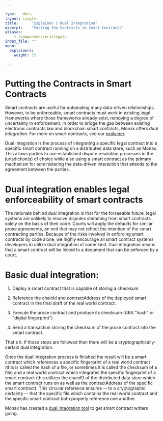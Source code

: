```yaml
---

type:   docs
layout: single
title:      "Explainer | Dual Integration"
excerpt:    "Putting the Contracts in Smart Contracts"
aliases:
    - /components/erislegal/
index_file: ""
menu:
  explainers:
    weight: 35

---
```


# Putting the Contracts in Smart Contracts

Smart contracts are useful for automating many data-driven relationships. However, to be enforceable, smart contracts must work in existing legal frameworks where those frameworks already exist, removing a degree of uncertainty in enforcement. In order to bridge the gap between existing electronic contracts law and blockchain smart contracts, Monax offers *dual integration*. For more on smart contracts, see our [explainer](/explainers/smart_contracts/).

Dual integration is the process of integrating a specific legal contract into a specific smart contract running on a distributed data store, such as Monax. This allows parties to use established dispute resolution processes in the jurisdiction(s) of choice while also using a smart contract as the primary mechanism for administering the data-driven interaction that attends to the agreement between the parties.

# Dual integration enables legal enforceability of smart contracts

The rationale behind dual integration is that for the forseeable future, legal systems are unlikely to resolve disputes stemming from smart contracts solely on the basis of their code. Courts will apply the defaults for similar prose agreements, an end that may not reflect the intention of the smart contracting parties. Because of the risks involved in enforcing smart contracts by code alone, we highly encourage all smart contract systems developers to utilize dual integration of some kind. Dual integration means that a smart contract will be linked to a document that can be enforced by a court.

# Basic dual integration:

1. Deploy a smart contract that is capable of storing a checksum

2. Reference the chainId and contractAddress of the deployed smart contract in the final draft of the real world contract.

3. Execute the prose contract and produce its checksum (AKA "hash" or "digital fingerprint")

4. Send a transaction storing the checksum of the prose contract into the smart contract.


That's it. If those steps are followed then there will be a cryptographically-certain dual integration.


Once the dual integration process is finished the result will be a smart contract which references a specific fingerprint of a real world contract (this is called the hash of a file, or sometimes it is called the checksum of a file) and a real world contract which integrates the specific fingerprint of a smart contract (this utilizes the chainID of the distributed data store which the smart contract runs on as well as the contractAddress of the specific smart contract). This circular reference ensures -- to a cryptographic certainty -- that the specific file which contains the real world contract and the specific smart contract both properly reference one another.

Monax has created a [dual integration tool](https://github.com/eris-ltd/hello-eris/tree/master/apps/dual_integration) to get smart contract writers going.
